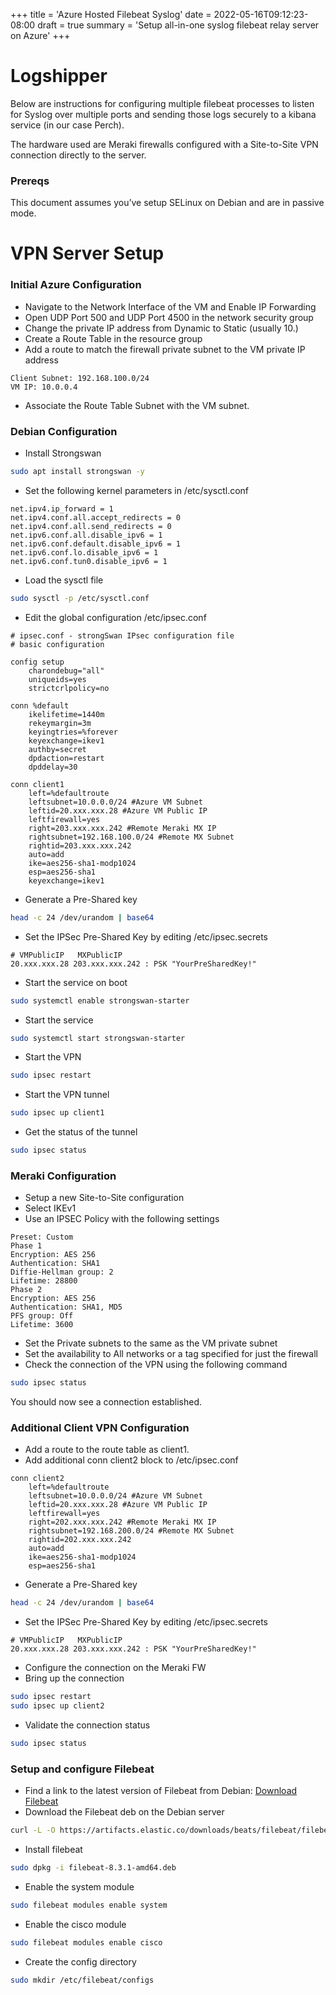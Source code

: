 +++
title = 'Azure Hosted Filebeat Syslog'
date = 2022-05-16T09:12:23-08:00
draft = true
summary = 'Setup all-in-one syslog filebeat relay server on Azure'
+++

# Logshipper
Below are instructions for configuring multiple filebeat processes to listen for
Syslog over multiple ports and sending those logs securely to a kibana service
(in our case Perch).

The hardware used are Meraki firewalls configured with a Site-to-Site VPN
connection directly to the server.

### Prereqs
This document assumes you’ve setup SELinux on Debian and are in passive mode.

# VPN Server Setup

### Initial Azure Configuration
- Navigate to the Network Interface of the VM and Enable IP Forwarding
- Open UDP Port 500 and UDP Port 4500 in the network security group
- Change the private IP address from Dynamic to Static (usually 10.)
- Create a Route Table in the resource group
- Add a route to match the firewall private subnet to the VM private IP address

```text
Client Subnet: 192.168.100.0/24
VM IP: 10.0.0.4
```

- Associate the Route Table Subnet with the VM subnet.

### Debian Configuration
- Install Strongswan

```bash
sudo apt install strongswan -y
```

- Set the following kernel parameters in /etc/sysctl.conf

```text
net.ipv4.ip_forward = 1
net.ipv4.conf.all.accept_redirects = 0
net.ipv4.conf.all.send_redirects = 0
net.ipv6.conf.all.disable_ipv6 = 1
net.ipv6.conf.default.disable_ipv6 = 1
net.ipv6.conf.lo.disable_ipv6 = 1
net.ipv6.conf.tun0.disable_ipv6 = 1
```

- Load the sysctl file

```bash
sudo sysctl -p /etc/sysctl.conf
```

- Edit the global configuration /etc/ipsec.conf

```text
# ipsec.conf - strongSwan IPsec configuration file
# basic configuration

config setup
    charondebug="all"
    uniqueids=yes
    strictcrlpolicy=no

conn %default
    ikelifetime=1440m
    rekeymargin=3m
    keyingtries=%forever
    keyexchange=ikev1
    authby=secret
    dpdaction=restart
    dpddelay=30

conn client1
    left=%defaultroute
    leftsubnet=10.0.0.0/24 #Azure VM Subnet
    leftid=20.xxx.xxx.28 #Azure VM Public IP
    leftfirewall=yes
    right=203.xxx.xxx.242 #Remote Meraki MX IP
    rightsubnet=192.168.100.0/24 #Remote MX Subnet
    rightid=203.xxx.xxx.242
    auto=add
    ike=aes256-sha1-modp1024
    esp=aes256-sha1
    keyexchange=ikev1
```

- Generate a Pre-Shared key

```bash
head -c 24 /dev/urandom | base64
```

- Set the IPSec Pre-Shared Key by editing /etc/ipsec.secrets

```text
# VMPublicIP   MXPublicIP
20.xxx.xxx.28 203.xxx.xxx.242 : PSK "YourPreSharedKey!"
```

- Start the service on boot

```bash
sudo systemctl enable strongswan-starter
```

- Start the service

```bash
sudo systemctl start strongswan-starter
```

- Start the VPN

```bash
sudo ipsec restart
```

- Start the VPN tunnel

```bash
sudo ipsec up client1
```

- Get the status of the tunnel

```bash
sudo ipsec status
```

### Meraki Configuration
- Setup a new Site-to-Site configuration
- Select IKEv1
- Use an IPSEC Policy with the following settings
```text
Preset: Custom
Phase 1
Encryption: AES 256
Authentication: SHA1
Diffie-Hellman group: 2
Lifetime: 28800
Phase 2
Encryption: AES 256
Authentication: SHA1, MD5
PFS group: Off
Lifetime: 3600
```

- Set the Private subnets to the same as the VM private subnet
- Set the availability to All networks or a tag specified for just the firewall
- Check the connection of the VPN using the following command

```bash
sudo ipsec status
```

You should now see a connection established.

### Additional Client VPN Configuration
- Add a route to the route table as client1.
- Add additional conn client2 block to /etc/ipsec.conf

```text
conn client2
    left=%defaultroute
    leftsubnet=10.0.0.0/24 #Azure VM Subnet
    leftid=20.xxx.xxx.28 #Azure VM Public IP
    leftfirewall=yes
    right=202.xxx.xxx.242 #Remote Meraki MX IP
    rightsubnet=192.168.200.0/24 #Remote MX Subnet
    rightid=202.xxx.xxx.242
    auto=add
    ike=aes256-sha1-modp1024
    esp=aes256-sha1
```

- Generate a Pre-Shared key

```bash
head -c 24 /dev/urandom | base64
```

- Set the IPSec Pre-Shared Key by editing /etc/ipsec.secrets

```text
# VMPublicIP   MXPublicIP
20.xxx.xxx.28 203.xxx.xxx.242 : PSK "YourPreSharedKey!"
```

- Configure the connection on the Meraki FW
- Bring up the connection

```bash
sudo ipsec restart
sudo ipsec up client2
```

- Validate the connection status

```bash
sudo ipsec status
```

### Setup and configure Filebeat
- Find a link to the latest version of Filebeat from Debian:
[Download Filebeat](https://www.elastic.co/downloads/beats/filebeat)
- Download the Filebeat deb on the Debian server

```bash
curl -L -O https://artifacts.elastic.co/downloads/beats/filebeat/filebeat-8.3.1-amd64.deb
```

- Install filebeat

```bash
sudo dpkg -i filebeat-8.3.1-amd64.deb
```

- Enable the system module

```bash
sudo filebeat modules enable system
```

- Enable the cisco module

```bash
sudo filebeat modules enable cisco
```

- Create the config directory

```bash
sudo mkdir /etc/filebeat/configs
```



